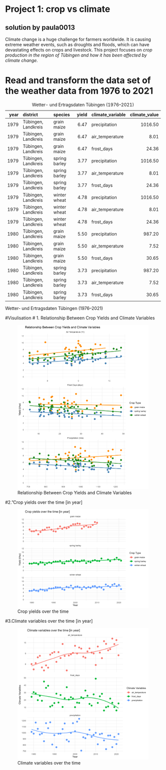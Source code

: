 # Project 1: crop vs climate

## solution by paula0013

Climate change is a huge challenge for farmers worldwide. It is causing
extreme weather events, such as droughts and floods, which can have
devastating effects on crops and livestock. This project focuses on
*crop production in the region of Tübingen and how it has been affected
by climate change.*

# Read and transform the data set of the weather data from 1976 to 2021

<table>
<caption>Wetter- und Ertragsdaten Tübingen (1976–2021)</caption>
<colgroup>
<col style="width: 6%" />
<col style="width: 26%" />
<col style="width: 18%" />
<col style="width: 7%" />
<col style="width: 22%" />
<col style="width: 18%" />
</colgroup>
<thead>
<tr class="header">
<th style="text-align: right;">year</th>
<th style="text-align: left;">district</th>
<th style="text-align: left;">species</th>
<th style="text-align: right;">yield</th>
<th style="text-align: left;">climate_variable</th>
<th style="text-align: right;">climate_value</th>
</tr>
</thead>
<tbody>
<tr class="odd">
<td style="text-align: right;">1979</td>
<td style="text-align: left;">Tübingen, Landkreis</td>
<td style="text-align: left;">grain maize</td>
<td style="text-align: right;">6.47</td>
<td style="text-align: left;">precipitation</td>
<td style="text-align: right;">1016.50</td>
</tr>
<tr class="even">
<td style="text-align: right;">1979</td>
<td style="text-align: left;">Tübingen, Landkreis</td>
<td style="text-align: left;">grain maize</td>
<td style="text-align: right;">6.47</td>
<td style="text-align: left;">air_temperature</td>
<td style="text-align: right;">8.01</td>
</tr>
<tr class="odd">
<td style="text-align: right;">1979</td>
<td style="text-align: left;">Tübingen, Landkreis</td>
<td style="text-align: left;">grain maize</td>
<td style="text-align: right;">6.47</td>
<td style="text-align: left;">frost_days</td>
<td style="text-align: right;">24.36</td>
</tr>
<tr class="even">
<td style="text-align: right;">1979</td>
<td style="text-align: left;">Tübingen, Landkreis</td>
<td style="text-align: left;">spring barley</td>
<td style="text-align: right;">3.77</td>
<td style="text-align: left;">precipitation</td>
<td style="text-align: right;">1016.50</td>
</tr>
<tr class="odd">
<td style="text-align: right;">1979</td>
<td style="text-align: left;">Tübingen, Landkreis</td>
<td style="text-align: left;">spring barley</td>
<td style="text-align: right;">3.77</td>
<td style="text-align: left;">air_temperature</td>
<td style="text-align: right;">8.01</td>
</tr>
<tr class="even">
<td style="text-align: right;">1979</td>
<td style="text-align: left;">Tübingen, Landkreis</td>
<td style="text-align: left;">spring barley</td>
<td style="text-align: right;">3.77</td>
<td style="text-align: left;">frost_days</td>
<td style="text-align: right;">24.36</td>
</tr>
<tr class="odd">
<td style="text-align: right;">1979</td>
<td style="text-align: left;">Tübingen, Landkreis</td>
<td style="text-align: left;">winter wheat</td>
<td style="text-align: right;">4.78</td>
<td style="text-align: left;">precipitation</td>
<td style="text-align: right;">1016.50</td>
</tr>
<tr class="even">
<td style="text-align: right;">1979</td>
<td style="text-align: left;">Tübingen, Landkreis</td>
<td style="text-align: left;">winter wheat</td>
<td style="text-align: right;">4.78</td>
<td style="text-align: left;">air_temperature</td>
<td style="text-align: right;">8.01</td>
</tr>
<tr class="odd">
<td style="text-align: right;">1979</td>
<td style="text-align: left;">Tübingen, Landkreis</td>
<td style="text-align: left;">winter wheat</td>
<td style="text-align: right;">4.78</td>
<td style="text-align: left;">frost_days</td>
<td style="text-align: right;">24.36</td>
</tr>
<tr class="even">
<td style="text-align: right;">1980</td>
<td style="text-align: left;">Tübingen, Landkreis</td>
<td style="text-align: left;">grain maize</td>
<td style="text-align: right;">5.50</td>
<td style="text-align: left;">precipitation</td>
<td style="text-align: right;">987.20</td>
</tr>
<tr class="odd">
<td style="text-align: right;">1980</td>
<td style="text-align: left;">Tübingen, Landkreis</td>
<td style="text-align: left;">grain maize</td>
<td style="text-align: right;">5.50</td>
<td style="text-align: left;">air_temperature</td>
<td style="text-align: right;">7.52</td>
</tr>
<tr class="even">
<td style="text-align: right;">1980</td>
<td style="text-align: left;">Tübingen, Landkreis</td>
<td style="text-align: left;">grain maize</td>
<td style="text-align: right;">5.50</td>
<td style="text-align: left;">frost_days</td>
<td style="text-align: right;">30.65</td>
</tr>
<tr class="odd">
<td style="text-align: right;">1980</td>
<td style="text-align: left;">Tübingen, Landkreis</td>
<td style="text-align: left;">spring barley</td>
<td style="text-align: right;">3.73</td>
<td style="text-align: left;">precipitation</td>
<td style="text-align: right;">987.20</td>
</tr>
<tr class="even">
<td style="text-align: right;">1980</td>
<td style="text-align: left;">Tübingen, Landkreis</td>
<td style="text-align: left;">spring barley</td>
<td style="text-align: right;">3.73</td>
<td style="text-align: left;">air_temperature</td>
<td style="text-align: right;">7.52</td>
</tr>
<tr class="odd">
<td style="text-align: right;">1980</td>
<td style="text-align: left;">Tübingen, Landkreis</td>
<td style="text-align: left;">spring barley</td>
<td style="text-align: right;">3.73</td>
<td style="text-align: left;">frost_days</td>
<td style="text-align: right;">30.65</td>
</tr>
</tbody>
</table>

Wetter- und Ertragsdaten Tübingen (1976–2021)

\#Visulisation \# 1. Relationship Between Crop Yields and Climate
Variables

<figure>
<img src="plot_relationship_yield_vs_climate.png"
alt="Relationship Between Crop Yields and Climate Variables" />
<figcaption aria-hidden="true">Relationship Between Crop Yields and
Climate Variables</figcaption>
</figure>

\#2.”Crop yields over the time \[in year\]

<figure>
<img src="plot_crop_yield_over_time.png"
alt="Crop yields over the time" />
<figcaption aria-hidden="true">Crop yields over the time</figcaption>
</figure>

\#3.Climate variables over the time \[in year\]

<figure>
<img src="plot_climate_vars_over_time.png"
alt="Climate variables over the time" />
<figcaption aria-hidden="true">Climate variables over the
time</figcaption>
</figure>
